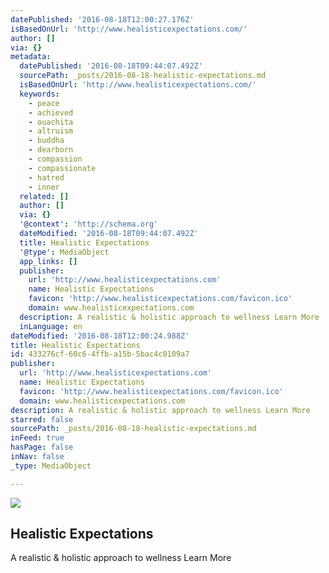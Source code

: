 ```yaml
---
datePublished: '2016-08-18T12:00:27.176Z'
isBasedOnUrl: 'http://www.healisticexpectations.com/'
author: []
via: {}
metadata:
  datePublished: '2016-08-18T09:44:07.492Z'
  sourcePath: _posts/2016-08-18-healistic-expectations.md
  isBasedOnUrl: 'http://www.healisticexpectations.com/'
  keywords:
    - peace
    - achieved
    - ouachita
    - altruism
    - buddha
    - dearborn
    - compassion
    - compassionate
    - hatred
    - inner
  related: []
  author: []
  via: {}
  '@context': 'http://schema.org'
  dateModified: '2016-08-18T09:44:07.492Z'
  title: Healistic Expectations
  '@type': MediaObject
  app_links: []
  publisher:
    url: 'http://www.healisticexpectations.com'
    name: Healistic Expectations
    favicon: 'http://www.healisticexpectations.com/favicon.ico'
    domain: www.healisticexpectations.com
  description: A realistic & holistic approach to wellness Learn More
  inLanguage: en
dateModified: '2016-08-18T12:00:24.988Z'
title: Healistic Expectations
id: 433276cf-60c6-4ffb-a15b-5bac4c0109a7
publisher:
  url: 'http://www.healisticexpectations.com'
  name: Healistic Expectations
  favicon: 'http://www.healisticexpectations.com/favicon.ico'
  domain: www.healisticexpectations.com
description: A realistic & holistic approach to wellness Learn More
starred: false
sourcePath: _posts/2016-08-18-healistic-expectations.md
inFeed: true
hasPage: false
inNav: false
_type: MediaObject

---
```

<article style=""><img src="http://static1.squarespace.com/static/5473244ee4b087a17998d05e/t/57b57ad2e6f2e15d055d445c/1471512813702/" /><h1>Healistic Expectations</h1><p>A realistic &amp; holistic approach to wellness Learn More</p></article>